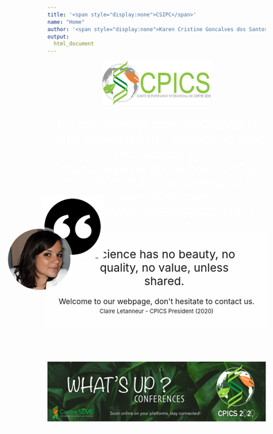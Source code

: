 ```yaml
---
title: '<span style="display:none">CSIPC</span>'
name: "Home"
author: '<span style="display:none">Karen Cristine Goncalves dos Santos</span>'
output:
  html_document
---
```

<head>
<link rel="apple-touch-icon" sizes="180x180" href="../apple-touch-icon.png">
<link rel="icon" type="image/png" sizes="32x32" href="../favicon-32x32.png">
<link rel="icon" type="image/png" sizes="16x16" href="../favicon-16x16.png">
<link rel="manifest" href="../site.webmanifest">
<link rel="mask-icon" href="../safari-pinned-tab.svg" color="#5bbad5">
<meta name="msapplication-TileColor" content="#da532c">
<meta name="theme-color" content="#ffffff">
<meta charset="utf-8">

<meta name="viewport" content="width=device-width, initial-scale=1">
<link rel="stylesheet" href="./column_text_style.css">
<style>
a {
color: #ffffff
}
.avatar {
vertical-align: middle;
margin-left: auto;
margin-right: auto;
border-radius: 50%;
border-width: 5px;
border-style: solid;
border-color: rgba(255, 255, 255, 0.5);
max-width: 15vw;
}
.main-container{max-height: 1080px; max-width: 1920px;}
body {
width: 80%;
background-size: cover;
background-repeat: no-repeat;
margin-left: auto; margin-right: auto;
background-image: url('images/background/kristina-paukshtite.jpg'); 
}
</style>

</head>
<script src="https://kit.fontawesome.com/0af1a424a5.js" crossorigin="anonymous"></script>


<div class="container-fluid">

<div class="row">
<center>
<img style="display: block; margin-left: auto; margin-right:auto" src="images/logos/Logo-CPICS_White_1.png" alt="CPICS logo" class="center" width="50%">
<span> <p style="color: #ffffff; font-size: 2em; text-align:center;display: block; margin-left: auto; margin-right:auto"> [<i class="fab fa-twitter"></i>](https://twitter.com/CPICSEVE) [<i class="fab fa-linkedin-in"></i>](https://www.linkedin.com/company/cpics/about/) [<i class="fab fa-facebook"></i>](https://www.facebook.com/CPICS-Comit%C3%A9-de-partenariat-international-du-Centre-S%C3%88VE-395275957711442) <a  href = "mailto:cpicseve@gmail.com"><i class="fas fa-envelope" align="center" style="font-size:24px"></i></a> </p></span>
</center>
</div>    

<div class="row mx-0 no-gutters">

<div class="col-md-9">
<div class="row mx-0 no-gutters">

<div class="col-md-12 px-0" style="font-size: 1.25em; background-color: rgba(255, 255, 255, 0.7); background-size: cover; padding: 2em 0em 2em 0em;"> 
<img src="images/logos/quote_mark.svg" alt="quotes" style="max-width: 15vw; margin-top: -12.5%; margin-left:-1.5%; width:30%; position: fixed; ">

<img src="images/comite photos/President-2020_Claire.png" style="margin-left: -10%; margin-top: -5%; position: fixed; " alt="President 2020 - Claire Letanneur" class="avatar">
<center><div style="font-size: 1.5em; padding: 0% 13% 0% 20%">Science has no beauty, no quality, no value, unless shared. </span></center>
<br>
<center>Welcome to our webpage, don't hesitate to contact us.</center>

<center><span style="font-size: 0.75em">Claire Letanneur - CPICS President (2020)</span></center>

</div>    
    
<div class="col-md-12" style="padding: 2em 0em 2em 0em;">&nbsp;</div> 
<div class="col-md-12" >
<img style="display: block;" src="images/whats up 2020/whatsup_conferences_en.png" alt="Banner for whats up conferences" class="center"></div> 
  
  </div>    
  </div>    

<div class="col-md-3" style="margin-left: auto; margin-right: auto; border-radius: 0.5; float: right">
<a class="twitter-timeline" data-height="800" href="https://twitter.com/CPICSEVE?ref_src=twsrc%5Etfw">Tweets by CPICS</a> <script async src="https://platform.twitter.com/widgets.js" charset="utf-8"></script>
</div>



</div>  

</div>    
